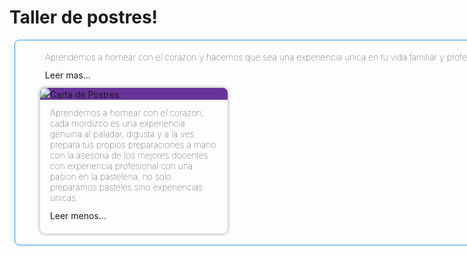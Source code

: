 <html>
  <head>
    <title>CARTA DE POSTRES</title>
    <style>
      .list {
        width: max-content;
        margin: 8px;
        padding: 4px 8px;
        border: 1px solid #2196F3;
        border-radius: 8px;
      }
      .card {
        margin: 8px;
        padding-bottom: 8px; 
        width: 300px;
        border-radius: 8px;
        box-shadow: 0px 0px 4px 2px #0003;
        overflow: hidden;
      }
      .foto {https://i.pinimg.com/originals/94/1f/92/941f92c4f8791518dfa84607a90180fa.jpg
        height: 125px;
        width: 300px;
        background: rebeccapurple;
      }
      .foto > img {https://i.pinimg.com/originals/94/1f/92/941f92c4f8791518dfa84607a90180fa.jpg
        width: 300px;
      }
      .titulo { carta de postres
          font-weight: bold;
          margin: 12px 16px;
      }
      .summary {
          font-weight: 100;
          margin: 12px 16px;
      }
      .more {
        cursor: pointer;
        margin: 12px 16px;
      }
    </style>
  </head>
  <body>
    <h1>Taller de postres!</h1>
      <div class="list">
        <ul>
   <div class="summary">Aprendemos a hornear con el corazon y hacemos que sea una experiencia unica en tu vida familiar y profesional, aprende de nosotros de nuestras mejores tecnicas usadas en el extranjero fucionadas con la cultura peruana hace una delicioso cultural sabor en el paladar.</div>
      <div class="more">Leer mas...</div>


  <div class="card">
      <div class="foto"><img src="https://i.pinimg.com/originals/94/1f/92/941f92c4f8791518dfa84607a90180fa.jpg></div>
      <div class="titulo">Carta de Postres</div>
      <div class="summary">Aprendemos a hornear con el corazon, cada mordizco es una experiencia genuina al paladar, digusta y a la ves prepara tus propios preparaciones a mano con la asesoria de los mejores docentes con experiencia profesional con una pasion en la pasteleria, no solo preparamos pasteles sino experiencias unicas.</div>
      <div class="more">Leer menos...</div>
    </div>
    
  </body>
</html>
